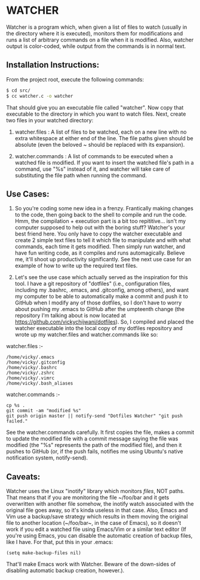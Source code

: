 WATCHER
=======

Watcher is a program which, when given a list of files to watch (usually in the directory where it is executed), monitors them for modifications and runs a list of arbitrary commands on a file when it is modified. Also, watcher output is color-coded, while output from the commands is in normal text.


Installation Instructions:
--------------------------
From the project root, execute the following commands:

```sh
$ cd src/
$ cc watcher.c -o watcher
```

That should give you an executable file called "watcher". Now copy that executable to the directory in which you want to watch files. Next, create two files in your watched directory:

1. watcher.files : A list of files to be watched, each on a new line with no extra whitespace at either end of the line. The file paths given should be absolute (even the beloved ~ should be replaced with its expansion).

2. watcher.commands : A list of commands to be executed when a watched file is modified. If you want to insert the watched file's path in a command, use "%s" instead of it, and watcher will take care of substituting the file path when running the command.


Use Cases:
----------
1. So you're coding some new idea in a frenzy. Frantically making changes to the code, then going back to the shell to compile and run the code. Hmm, the compilation + execution part is a bit too repititive... isn't my computer supposed to help out with the boring stuff? Watcher's your best friend here. You only have to copy the watcher executable and create 2 simple text files to tell it which file to manipulate and with what commands, each time it gets modified. Then simply run watcher, and have fun writing code, as it compiles and runs automagically. Believe me, it'll shoot up productivity significantly. See the next use case for an example of how to write up the required text files.

2. Let's see the use case which actually served as the inspiration for this tool. I have a git repository of "dotfiles" (i.e., configuration files, including my .bashrc, .emacs, and .gitconfig, among others), and want my computer to be able to automatically make a commit and push it to GitHub when I modify any of those dotfiles, so I don't have to worry about pushing my .emacs to GitHub after the umpteenth change (the repository I'm talking about is now located at https://github.com/vickychijwani/dotfiles). So, I compiled and placed the watcher executable into the local copy of my dotfiles repository and wrote up my watcher.files and watcher.commands like so:

watcher.files :-

```
/home/vicky/.emacs
/home/vicky/.gitconfig
/home/vicky/.bashrc
/home/vicky/.zshrc
/home/vicky/.vimrc
/home/vicky/.bash_aliases
```

watcher.commands :-

```
cp %s .
git commit -am "modified %s"
git push origin master || notify-send "Dotfiles Watcher" "git push failed."
```

See the watcher.commands carefully. It first copies the file, makes a commit to update the modified file with a commit message saying the file was modified (the "%s" represents the path of the modified file), and then it pushes to GitHub (or, if the push fails, notifies me using Ubuntu's native notification system, notify-send).


Caveats:
--------
Watcher uses the Linux "inotify" library which monitors *files*, NOT paths. That means that if you are monitoring the file ~/foo/bar and it gets overwritten with another file somehow, the inotify watch associated with the original file goes away, so it's kinda useless in that case. Also, Emacs and Vim use a backup/save strategy which results in them moving the original file to another location (~/foo/bar~, in the case of Emacs), so it doesn't work if you edit a watched file using Emacs/Vim or a similar text editor (If you're using Emacs, you can disable the automatic creation of backup files, like I have. For that, put this in your .emacs:

```elisp
(setq make-backup-files nil)
```

That'll make Emacs work with Watcher. Beware of the down-sides of disabling automatic backup creation, however.).

